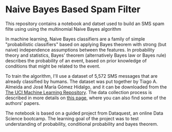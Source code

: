 # Naive Bayes Based Spam Filter
This repository contains a notebook and datset used to build an SMS spam filte using using the multinomial Naive Bayes algorithm

In machine learning, Naive Bayes classifiers are a family of simple "probabilistic classifiers" based on applying Bayes theorem with strong (but naive) independence assumptions between the features. In probability theory and statistics, Bayes' theorem (alternatively Bayes law or Bayes rule) describes the probability of an event, based on prior knowledge of conditions that might be related to the event.

To train the algorithm, I'll use a dataset of 5,572 SMS messages that are already classified by humans. The dataset was put together by Tiago A. Almeida and José María Gómez Hidalgo, and it can be downloaded from the [The UCI Machine Learning Repository](https://archive.ics.uci.edu/ml/datasets/sms+spam+collection). The data collection process is described in more details on [this page](http://www.dt.fee.unicamp.br/~tiago/smsspamcollection/#composition), where you can also find some of the authors' papers.

The notebook is based on a guided project from Dataquest, an online Data Science bootcamp. The learning goal of the project was to test understanding of probability, conditional probability and bayes theorem.

